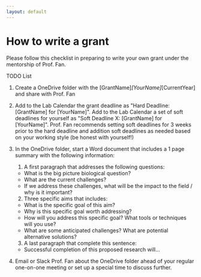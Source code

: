 ```yaml
---
layout: default
---
```


# How to write a grant

Please follow this checklist in preparing to write your own grant under the mentorship of Prof. Fan.

TODO List

1. Create a OneDrive folder with the [GrantName]_[YourName]_[CurrentYear] and share with Prof. Fan

2. Add to the Lab Calendar the grant deadline as "Hard Deadline: [GrantName] for [YourName]". Add to the Lab Calendar a set of soft deadlines for yourself as "Soft Deadline X: [GrantName] for [YourName]". Prof. Fan recommends setting soft deadlines for 3 weeks prior to the hard deadline and addition soft deadlines as needed based on your working style (be honest with yourself!) 

3. In the OneDrive folder, start a Word document that includes a 1 page summary with the following information:

	1. A first paragraph that addresses the following questions:
	- What is the big picture biological question? 
	- What are the current challenges? 
	- If we address these challenges, what will be the impact to the field / why is it important?

	2. Three specific aims that includes:
	- What is the specific goal of this aim?
	- Why is this specific goal worth addressing?
	- How will you address this specific goal? What tools or techniques will you use?
	- What are some anticipated challenges? What are potential alternative solutions? 

	3. A last paragraph that complete this sentence: 
	- Successful completion of this proposed research will...

4. Email or Slack Prof. Fan about the OneDrive folder ahead of your regular one-on-one meeting or set up a special time to discuss further. 
